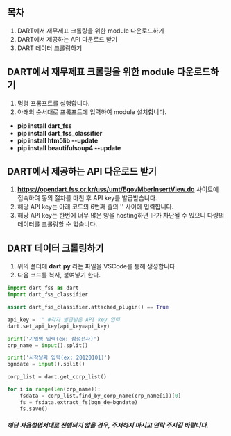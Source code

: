 ## 목차
1. DART에서 재무제표 크롤링을 위한 module 다운로드하기
2. DART에서 제공하는 API 다운로드 받기
3. DART 데이터 크롤링하기

## DART에서 재무제표 크롤링을 위한 module 다운로드하기
1. 명령 프롬프트를 실행합니다.
2. 아래의 순서대로 프롬프트에 입력하여 module 설치합니다.
- **pip install dart_fss**
- **pip install dart_fss_classifier**
- **pip install htm5lib --update**
- **pip install beautifulsoup4 --update**

## DART에서 제공하는 API 다운로드 받기
1. **https://opendart.fss.or.kr/uss/umt/EgovMberInsertView.do** 사이트에 접속하여 동의 절차를 마친 후 API key를 발급받습니다.
2. 해당 API key는 아래 코드의 6번째 줄의 '' 사이에 입력합니다.
3. 해당 API key는 한번에 너무 많은 양을 hosting하면 IP가 차단될 수 있으니 다량의 데이터를 크롤링할 순 없습니다.

## DART 데이터 크롤링하기
1. 위의 폴더에 **dart.py** 라는 파일을 VSCode를 통해 생성합니다.
2. 다음 코드를 복사, 붙여넣기 한다.
```Python
import dart_fss as dart
import dart_fss_classifier

assert dart_fss_classifier.attached_plugin() == True

api_key = '' #각자 발급받은 API key 입력
dart.set_api_key(api_key=api_key)

print('기업명 입력(ex: 삼성전자)')
crp_name = input().split()

print('시작날짜 입력(ex: 20120101)')
bgndate = input().split()

corp_list = dart.get_corp_list()

for i in range(len(crp_name)):
    fsdata = corp_list.find_by_corp_name(crp_name[i])[0]
    fs = fsdata.extract_fs(bgn_de=bgndate)
    fs.save()
```


##### 해당 사용설명서대로 진행되지 않을 경우, 주저하지 마시고 연락 주시길 바랍니다.